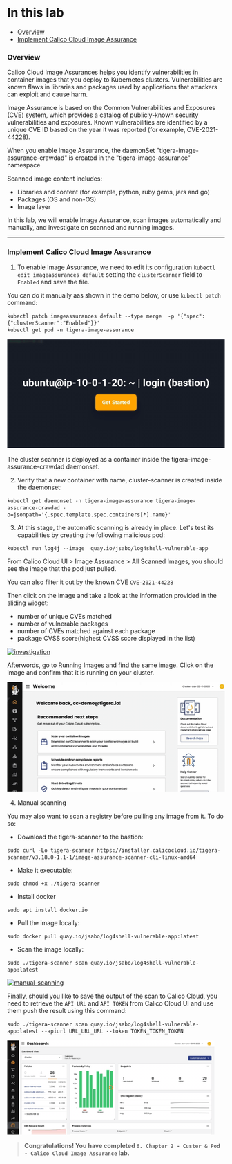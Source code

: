 # In this lab

* [Overview](https://github.com/tigera-cs/Kubernetes-and-Container-Security-Instructor-Led-Workshop/blob/main/6.%20Chapter%202%20-%20Cluster%20%26%20Pod%20-%20Image%20Assurance/image_assurance.md#overview)
* [Implement Calico Cloud Image Assurance](https://github.com/tigera-cs/Kubernetes-and-Container-Security-Instructor-Led-Workshop/blob/main/6.%20Chapter%202%20-%20Cluster%20%26%20Pod%20-%20Image%20Assurance/image_assurance.md#implement-calico-cloud-image-assurance)



### Overview

Calico Cloud Image Assurances helps you identify vulnerabilities in container images that you deploy to Kubernetes clusters. Vulnerabilities are known flaws in libraries and packages used by applications that attackers can exploit and cause harm.

Image Assurance is based on the Common Vulnerabilities and Exposures (CVE) system, which provides a catalog of publicly-known security vulnerabilities and exposures. Known vulnerabilities are identified by a unique CVE ID based on the year it was reported (for example, CVE-2021-44228).

When you enable Image Assurance, the daemonSet "tigera-image-assurance-crawdad" is created in the "tigera-image-assurance" namespace

Scanned image content includes:
- Libraries and content (for example, python, ruby gems, jars and go)
- Packages (OS and non-OS)
- Image layer

In this lab, we will enable Image Assurance, scan images automatically and manually, and investigate on scanned and running images.
______________________________________________________________________________________________________________________________________________________________________

### Implement Calico Cloud Image Assurance

1. To enable Image Assurance, we need to edit its configuration `kubectl edit imageassurances default` setting the `clusterScanner` field to `Enabled` and save the file.

You can do it manually aas shown in the demo below, or use `kubectl patch` command:

```
kubectl patch imageassurances default --type merge  -p '{"spec":{"clusterScanner":"Enabled"}}'
kubectl get pod -n tigera-image-assurance 
```

[![enable](img/1.enable.gif)](https://app.arcade.software/share/Q9nCQSf3XKTtInvckFlj)

The cluster scanner is deployed as a container inside the tigera-image-assurance-crawdad daemonset.

2. Verify that a new container with name, cluster-scanner is created inside the daemonset:

```
kubectl get daemonset -n tigera-image-assurance tigera-image-assurance-crawdad -o=jsonpath='{.spec.template.spec.containers[*].name}'
```

3. At this stage, the automatic scanning is already in place. Let's test its capabilities by creating the following malicious pod:

```
kubectl run log4j --image  quay.io/jsabo/log4shell-vulnerable-app
```

From Calico Cloud UI > Image Assurance > All Scanned Images, you should see the image that the pod just pulled.

You can also filter it out by the known CVE `CVE-2021-44228`

Then click on the image and take a look at the information provided in the sliding widget:
- number of unique CVEs matched 
- number of vulnerable packages 
- number of CVEs matched against each package
- package CVSS score(highest CVSS score displayed in the list)

[![investigation](img/2.investigation.gif)](https://app.arcade.software/share/1mur9oeiC5oxZQhzGUxq)

Afterwords, go to Running Images and find the same image. Click on the image and confirm that it is running on your cluster.

[![running-image](img/3.running_image.gif)](https://app.arcade.software/share/cC2KdaZ5CIcYq6EmrhES)

4. Manual scanning

You may also want to scan a registry before pulling any image from it. To do so:

- Download the tigera-scanner to the bastion:

```
sudo curl -Lo tigera-scanner https://installer.calicocloud.io/tigera-scanner/v3.18.0-1.1-1/image-assurance-scanner-cli-linux-amd64
```

- Make it executable:

```
sudo chmod +x ./tigera-scanner
```

- Install docker

```
sudo apt install docker.io
```

- Pull the image locally:

```
sudo docker pull quay.io/jsabo/log4shell-vulnerable-app:latest
```

- Scan the image locally:

```
sudo ./tigera-scanner scan quay.io/jsabo/log4shell-vulnerable-app:latest
```

[![manual-scanning](img/4.manual_scanning.gif)](https://app.arcade.software/share/juV5zWYjtmI84iMr5iYK)

Finally, should you like to save the output of the scan to Calico Cloud, you need to retrieve the `API URL` and `API TOKEN` from Calico Cloud UI and use them push the result using this command:

```
sudo ./tigera-scanner scan quay.io/jsabo/log4shell-vulnerable-app:latest --apiurl URL_URL_URL --token TOKEN_TOKEN_TOKEN
```

![get-api-url-and-token](img/5.api.gif)

> **Congratulations! You have completed `6. Chapter 2 - Custer & Pod - Calico Cloud Image Assurance` lab.**